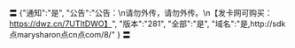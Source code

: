 〓
{"通知":"是",
"公告":"公告：\n请勿外传，请勿外传。\n【发卡网可购买：https://dwz.cn/7UTItDWO】",
"版本":"281",
"全部":"是",
"域名":"是,http://sdk点marysharon点cn点com/8/"
}
〓

